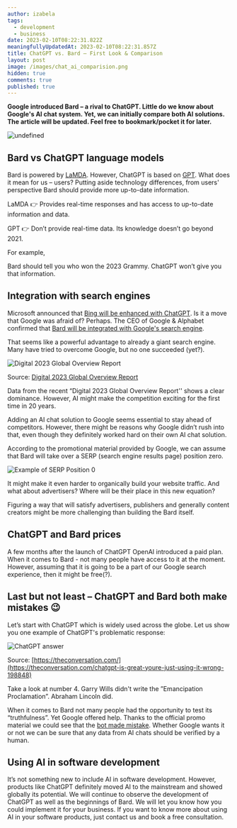 ```yaml
---
author: izabela
tags:
  - development
  - business
date: 2023-02-10T08:22:31.822Z
meaningfullyUpdatedAt: 2023-02-10T08:22:31.857Z
title: ChatGPT vs. Bard – First Look & Comparison
layout: post
image: /images/chat_ai_comparision.png
hidden: true
comments: true
published: true
---
```

**Google introduced Bard – a rival to ChatGPT. Little do we know about Google's AI chat system. Yet, we can initially compare both AI solutions. The article will be updated. Feel free to bookmark/pocket it for later.**

<div class="image"><img src="/images/chat_ai_comparision.png" alt="undefined" title="undefined"  /> </div>

## Bard vs ChatGPT language models

Bard is powered by [LaMDA](https://blog.google/technology/ai/lamda/). However, ChatGPT is based on [GPT](https://platform.openai.com/docs/models/gpt-3). What does it mean for us – users? Putting aside technology differences, from users' perspective Bard should provide more up-to-date information.

LaMDA 👉 Provides real-time responses and has access to up-to-date information and data.

GPT 👉 Don’t provide real-time data. Its knowledge doesn’t go beyond 2021.

For example,

Bard should tell you who won the 2023 Grammy. ChatGPT won’t give you that information.

## Integration with search engines

Microsoft announced that [Bing will be enhanced with ChatGPT](https://techcrunch.com/2023/02/07/microsoft-launches-the-new-bing-with-chatgpt-built-in/). Is it a move that Google was afraid of? Perhaps. The CEO of Google & Alphabet confirmed that [Bard will be integrated with Google's search engine](https://twitter.com/sundarpichai/status/1622674382069059591). 

That seems like a powerful advantage to already a giant search engine. Many have tried to overcome Google, but no one succeeded (yet?).

<img src="/images/global-overview.png" alt="Digital 2023 Global Overview Report" title="undefined"  /> 

Source: [Digital 2023 Global Overview Report](https://datareportal.com/reports/digital-2023-global-overview-report)

Data from the recent “Digital 2023 Global Overview Report'' shows a clear dominance. However, AI might make the competition exciting for the first time in 20 years.

<YouTubeEmbed url='https://www.youtube.com/watch?v=yMpj33Y95ZU' />

Adding an AI chat solution to Google seems essential to stay ahead of competitors. However, there might be reasons why Google didn’t rush into that, even though they definitely worked hard on their own AI chat solution.

According to the promotional material provided by Google, we can assume that Bard will take over a SERP (search engine results page) position zero.

<div class="image"><img src="/images/serp0.png" alt="Example of SERP Position 0" title="undefined"  /> </div>

It might make it even harder to organically build your website traffic. And what about advertisers? Where will be their place in this new equation?

Figuring a way that will satisfy advertisers, publishers and generally content creators might be more challenging than building the Bard itself. 

## ChatGPT and Bard prices

A few months after the launch of ChatGPT OpenAI introduced a paid plan. When it comes to Bard - not many people have access to it at the moment. However, assuming that it is going to be a part of our Google search experience, then it might be free(?).

## Last but not least – ChatGPT and Bard both make mistakes 😉

Let’s start with ChatGPT which is widely used across the globe. Let us show you one example of ChatGPT's problematic response:

<div class="image"><img src="/images/chatgpt_lincoln.png" alt="ChatGPT answer" title="undefined"  /> </div>

Source: [https://theconversation.com/](https://theconversation.com/chatgpt-is-great-youre-just-using-it-wrong-198848)

Take a look at number 4. Garry Wills didn't write the ”Emancipation Proclamation”. Abraham Lincoln did.

When it comes to Bard not many people had the opportunity to test its “truthfulness”. Yet Google offered help. Thanks to the official promo material we could see that the [bot made mistake](https://www.scmp.com/news/world/united-states-canada/article/3209563/googles-chatgpt-rival-bard-gives-wrong-answer-ad-sending-shares-diving). Whether Google wants it or not we can be sure that any data from AI chats should be verified by a human. 

## Using AI in software development

It’s not something new to include AI in software development. However, products like ChatGPT definitely moved AI to the mainstream and showed globally its potential. We will continue to observe the development of ChatGPT as well as the beginnings of Bard. We will let you know how you could implement it for your business. If you want to know more about using AI in your software products, just contact us and book a free consultation.